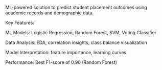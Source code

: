ML-powered solution to predict student placement outcomes using academic records and demographic data.

Key Features:

ML Models: Logistic Regression, Random Forest, SVM, Voting Classifier

Data Analysis: EDA, correlation insights, class balance visualization

Model Interpretation: feature importance, learning curves

Performance: Best F1-score of 0.90 (Random Forest)
